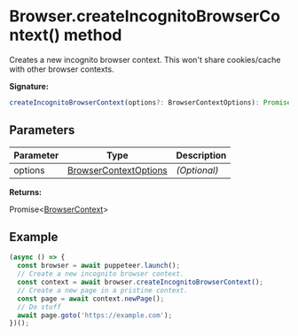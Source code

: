 # Browser.createIncognitoBrowserContext() method

Creates a new incognito browser context. This won't share cookies/cache with other browser contexts.

**Signature:**

```typescript
createIncognitoBrowserContext(options?: BrowserContextOptions): Promise<BrowserContext>;
```

## Parameters

| Parameter | Type                                                          | Description       |
| --------- | ------------------------------------------------------------- | ----------------- |
| options   | [BrowserContextOptions](./puppeteer.browsercontextoptions.md) | <i>(Optional)</i> |

**Returns:**

Promise&lt;[BrowserContext](./puppeteer.browsercontext.md)&gt;

## Example

```js
(async () => {
  const browser = await puppeteer.launch();
  // Create a new incognito browser context.
  const context = await browser.createIncognitoBrowserContext();
  // Create a new page in a pristine context.
  const page = await context.newPage();
  // Do stuff
  await page.goto('https://example.com');
})();
```
